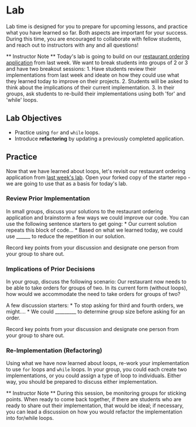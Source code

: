 # Lab
Lab time is designed for you to prepare for upcoming lessons, and practice what you have learned so far.  Both aspects are important for your success.  During this time, you are encouraged to collaborate with fellow students, and reach out to instructors with any and all questions!

** Instructor Note ** Today's lab is going to build on our [restaurant ordering application](/Mod1/Labs/Week1/ConditionalLogic.md) from last week.  We want to break students into groups of 2 or 3 and have two breakout sessions:
    1. Have students review their implementations from last week and ideate on how they could use what they learned today to improve on their projects.
    2. Students will be asked to think about the implications of their current implementation.
    3. In their groups, ask students to re-build their implementations using both 'for' and 'while' loops.

## Lab Objectives
* Practice using `for` and `while` loops.
* Introduce **refactoring** by updating a previously completed application.

## Practice

Now that we have learned about loops, let's revisit our restaurant ordering application from [last week's lab](Mod1/Labs/Week1/ConditionalLogic.md).  Open your forked copy of the starter repo - we are going to use that as a basis for today's lab.  

### Review Prior Implementation

In small groups, discuss your solutions to the restaurant ordering application and brainstorm a few ways we could improve our code.  You can use the following sentence starters to get going:
    * Our current solution repeats this block of code...
    * Based on what we learned today, we could use ______ to reduce the repetition in our solution.

Record key points from your discussion and designate one person from your group to share out.


### Implications of Prior Decisions

In your group, discuss the following scenario:  Our restaurant now needs to be able to take orders for groups of two.  In its current form (without loops), how would we accommodate the need to take orders for groups of two?

A few discussion starters:
    * To stop asking for third and fourth orders, we might....
    * We could _________ to determine group size before asking for an order.

Record key points from your discussion and designate one person from your group to share out.


### Re-Implementation (Refactoring)

Using what we have now learned about loops, re-work your implementation to use `for` loops and `while` loops.  In your group, you could each create two implementations, or you could assign a type of loop to individuals.  Either way, you should be prepared to discuss either implementation.

** Instructor Note **  During this session, be monitoring groups for sticking points.  When ready to come back together, if there are students who are ready to share out their implementation, that would be ideal; if necessary, you can lead a discussion on how you would refactor the implementation into for/while loops.


<!-- I really love this idea of refactoring/revisiting previous mini-projects to get in the habit of looking back at old code and improving/iterating on top of it. I think one potential weakness of our flagship programs is that we don't do this enough, and in the rare times we do ask students to do it, they are more resistant because I imagine a) it doesn't feel as "fun" as making something new and b) its likely more challenging to refactor old code than to start from scratch. I'm really intrigued to see if we can make this more a part of the Launch DNA - I imagine this will reduce the pressure on instructors to come up with a new/flashy mini-project/lab "topic" and we can dig deeper into working with legacy-ish code! -->

<!-- Related to the above, I think it will be interesting to figure out how we balance having groups refactor their OWN code vs. we give them some code they didn't actually write and have them refactor/build on top of that. I think there is a lot of value in having students go back to their own code to a)see their own growth as developers and b)get a rude awakeneing on the importance of developer empathy hahaha. One pitfall I see coming up at some point might be if we have different groups with several different implementations that make it tricker to complete the collaborative aspect of a lab? I think it's just something to keep an eye on in the first few labs and we can see how it goes when we actually do it live! -->